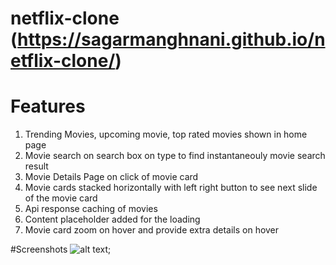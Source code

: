 # netflix-clone (https://sagarmanghnani.github.io/netflix-clone/)

# Features

1. Trending Movies, upcoming movie, top rated movies shown in home page
2. Movie search on search box on type to find instantaneouly movie search result
3. Movie Details Page on click of movie card
4. Movie cards stacked horizontally with left right button to see next slide of the movie card
5. Api response caching of movies
6. Content placeholder added for the loading
7. Movie card zoom on hover and provide extra details on hover


#Screenshots
![alt text](https://i.imgur.com/AMmveEH.png);
